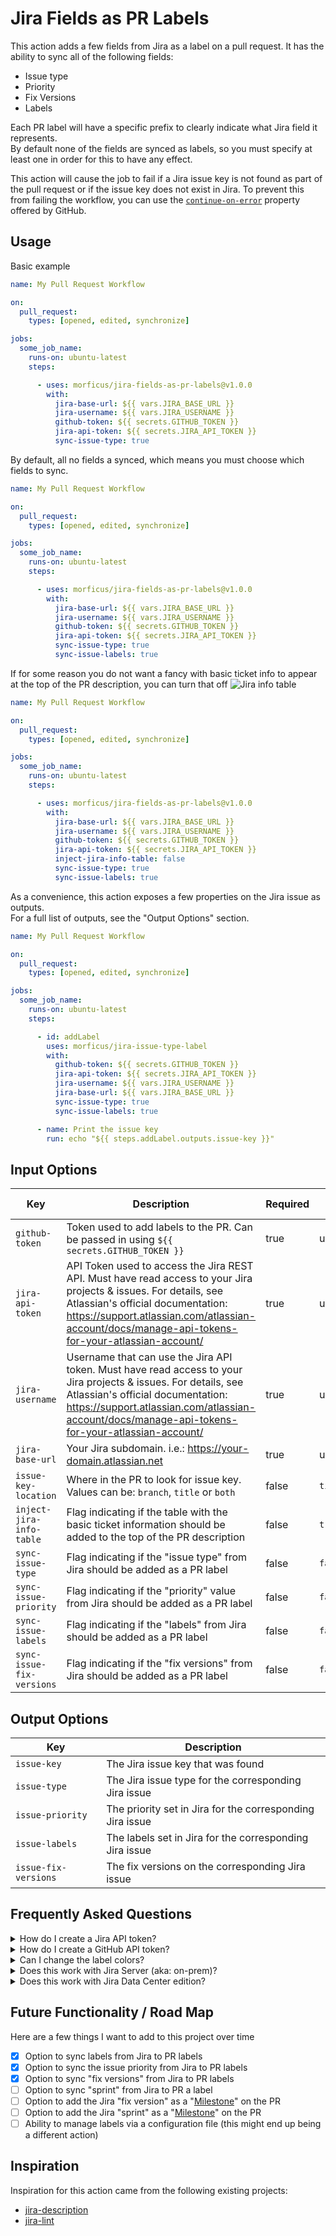 # Jira Fields as PR Labels

This action adds a few fields from Jira as a label on a pull request. It has the ability to sync all of the following fields:
- Issue type
- Priority
- Fix Versions
- Labels

Each PR label will have a specific prefix to clearly indicate what Jira field it represents.  
By default none of the fields are synced as labels, so you must specify at least one in order for this to have any effect.

This action will cause the job to fail if a Jira issue key is not found as part of the pull request or if the issue key does not exist in Jira. To prevent this from failing the workflow, you can use the [`continue-on-error`](https://docs.github.com/en/actions/using-workflows/workflow-syntax-for-github-actions#jobsjob_idstepscontinue-on-error) property offered by GitHub.
## Usage

Basic example
```yaml
name: My Pull Request Workflow

on:
  pull_request:
    types: [opened, edited, synchronize]

jobs:
  some_job_name:
    runs-on: ubuntu-latest
    steps:

      - uses: morficus/jira-fields-as-pr-labels@v1.0.0
        with:
          jira-base-url: ${{ vars.JIRA_BASE_URL }}
          jira-username: ${{ vars.JIRA_USERNAME }}
          github-token: ${{ secrets.GITHUB_TOKEN }}
          jira-api-token: ${{ secrets.JIRA_API_TOKEN }}
          sync-issue-type: true
```

By default, all no fields a synced, which means you must choose which fields to sync.
```yaml
name: My Pull Request Workflow

on:
  pull_request:
    types: [opened, edited, synchronize]

jobs:
  some_job_name:
    runs-on: ubuntu-latest
    steps:

      - uses: morficus/jira-fields-as-pr-labels@v1.0.0
        with:
          jira-base-url: ${{ vars.JIRA_BASE_URL }}
          jira-username: ${{ vars.JIRA_USERNAME }}
          github-token: ${{ secrets.GITHUB_TOKEN }}
          jira-api-token: ${{ secrets.JIRA_API_TOKEN }}
          sync-issue-type: true
          sync-issue-labels: true
```

If for some reason you do not want a fancy with basic ticket info to appear at the top of the PR description, you can turn that off
![Jira info table](./jira-info-table.png)
```yaml
name: My Pull Request Workflow

on:
  pull_request:
    types: [opened, edited, synchronize]

jobs:
  some_job_name:
    runs-on: ubuntu-latest
    steps:

      - uses: morficus/jira-fields-as-pr-labels@v1.0.0
        with:
          jira-base-url: ${{ vars.JIRA_BASE_URL }}
          jira-username: ${{ vars.JIRA_USERNAME }}
          github-token: ${{ secrets.GITHUB_TOKEN }}
          jira-api-token: ${{ secrets.JIRA_API_TOKEN }}
          inject-jira-info-table: false
          sync-issue-type: true
          sync-issue-labels: true
```

As a convenience, this action exposes a few properties on the Jira issue as outputs.  
For a full list of outputs, see the "Output Options" section.
```yaml
name: My Pull Request Workflow

on:
  pull_request:
    types: [opened, edited, synchronize]

jobs:
  some_job_name:
    runs-on: ubuntu-latest
    steps:

      - id: addLabel
        uses: morficus/jira-issue-type-label
        with:
          github-token: ${{ secrets.GITHUB_TOKEN }}
          jira-api-token: ${{ secrets.JIRA_API_TOKEN }}
          jira-username: ${{ vars.JIRA_USERNAME }}
          jira-base-url: ${{ vars.JIRA_BASE_URL }}
          sync-issue-type: true
          sync-issue-labels: true

      - name: Print the issue key
        run: echo "${{ steps.addLabel.outputs.issue-key }}"
```

## Input Options

| Key      | Description | Required | Default Value
| ----------- | ----------- | ----------- | ----------- |
| `github-token` | Token used to add labels to the PR. Can be passed in using `${{ secrets.GITHUB_TOKEN }}`       | true | undefined
| `jira-api-token` | API Token used to access the Jira REST API. Must have read access to your Jira projects & issues. For details, see Atlassian's official documentation: https://support.atlassian.com/atlassian-account/docs/manage-api-tokens-for-your-atlassian-account/       | true | undefined
| `jira-username` | Username that can use the Jira API token. Must have read access to your Jira projects & issues. For details, see Atlassian's official documentation: https://support.atlassian.com/atlassian-account/docs/manage-api-tokens-for-your-atlassian-account/       | true | undefined
| `jira-base-url` | Your Jira subdomain. i.e.: https://your-domain.atlassian.net       | true | undefined
| `issue-key-location` | Where in the PR to look for issue key. Values can be: `branch`, `title` or `both`       | false | `title`
| `inject-jira-info-table` | Flag indicating if the table with the basic ticket information should be added to the top of the PR description       | false | `true`
| `sync-issue-type` | Flag indicating if the "issue type" from Jira should be added as a PR label | false | `false`
| `sync-issue-priority` | Flag indicating if the "priority" value from Jira should be added as a PR label | false | `false`
| `sync-issue-labels` | Flag indicating if the "labels" from Jira should be added as a PR label | false | `false`
| `sync-issue-fix-versions` | Flag indicating if the "fix versions" from Jira should be added as a PR label | false | `false`

## Output Options

| Key   | Description   
| ----------- | ----------- |
| `issue-key` | The Jira issue key that was found
| `issue-type` | The Jira issue type for the corresponding Jira issue 
| `issue-priority` | The priority set in Jira for the corresponding Jira issue
| `issue-labels` | The labels set in Jira for the corresponding Jira issue
| `issue-fix-versions` | The fix versions on the corresponding Jira issue


## Frequently Asked Questions

<details>
  <summary>How do I create a Jira API token?</summary>
  See Atlassian's official documentation: https://support.atlassian.com/atlassian-account/docs/manage-api-tokens-for-your-atlassian-account/
</details>

<details>
  <summary>How do I create a GitHub API token?</summary>
  There is no need to do this manually. GitHub automatically provides/injects a token in every job that can be used for GitHub Actions. The default environment variable name is `secrets.GITHUB_TOKEN`.  
You can check out the official GitHub documentation for more information about it: https://docs.github.com/en/actions/security-guides/automatic-token-authentication
</details>

<details>
  <summary>Can I change the label colors?</summary>
  Sure you can! Once this action adds the label to the PR, you can change its color (or add a description) like you would any other label. You can check out the official GitHub documentation on how to do that: https://docs.github.com/en/issues/using-labels-and-milestones-to-track-work/managing-labels#editing-a-label
</details>

<details>
  <summary>Does this work with Jira Server (aka: on-prem)?</summary>
  Honestly, no clue. I don't have access to a Jira Server instance so I'm not able to test it.  
But seeing how Atlassian is [ending support for it](https://www.atlassian.com/migration/assess/journey-to-cloud), there are no plans to support it.
</details>

<details>
  <summary>Does this work with Jira Data Center edition?</summary>
  Honestly, no clue. I don't have access to a Jira Data Center instance so I'm not able to test it.  
But if you do have access to one, I would not mind working together to get things working
</details>

## Future Functionality / Road Map
Here are a few things I want to add to this project over time

- [x] Option to sync labels from Jira to PR labels
- [x] Option to sync the issue priority from Jira to PR labels
- [x] Option to sync "fix versions" from Jira to PR labels
- [ ] Option to sync "sprint" from Jira to PR a label
- [ ] Option to add the Jira "fix version" as a "[Milestone](https://docs.github.com/en/issues/using-labels-and-milestones-to-track-work/about-milestones)" on the PR
- [ ] Option to add the Jira "sprint" as a "[Milestone](https://docs.github.com/en/issues/using-labels-and-milestones-to-track-work/about-milestones)" on the PR
- [ ] Ability to manage labels via a configuration file (this might end up being a different action)

## Inspiration
Inspiration for this action came from the following existing projects:
- [jira-description](https://github.com/marketplace/actions/jira-description)
- [jira-lint](https://github.com/marketplace/actions/jira-lint)